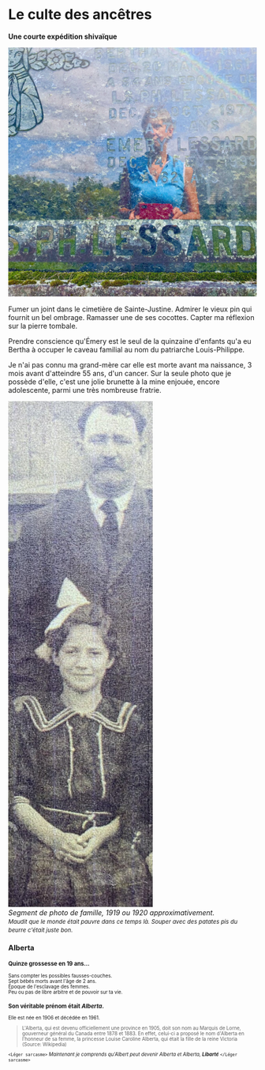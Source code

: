 <link rel="stylesheet" href="css/style.css">

# Le culte des ancêtres
__Une courte expédition shivaïque__

![Sur la tombe](media/sur-la-tombe-d-emery.jpeg)

Fumer un joint dans le cimetière de Sainte-Justine.
Admirer le vieux pin qui fournit un bel ombrage.
Ramasser une de ses cocottes.
Capter ma réflexion sur la pierre tombale.

Prendre conscience qu'Émery est le seul de la quinzaine d'enfants qu'a eu Bertha à occuper le caveau familial au nom du patriarche Louis-Philippe.

Je n'ai pas connu ma grand-mère car elle est morte avant ma naissance, 3 mois avant d'atteindre 55 ans, d'un cancer. Sur la seule photo que je possède d'elle, c'est une jolie brunette à la mine enjouée, encore adolescente, parmi une très nombreuse fratrie. 
  
![Bertha et son père](media/bertha-et-son-pere.jpeg)  
_Segment de photo de famille, 1919 ou 1920 approximativement._  
<small> <i>Maudit que le monde était pauvre dans ce temps là. Souper avec des patates pis du beurre c'était juste bon.</i> <small>

## Alberta

### Quinze grossesse en 19 ans...  
Sans compter les possibles fausses-couches.  
Sept bébés morts avant l'âge de 2 ans.    
Époque de l'esclavage des femmes.  
Peu ou pas de libre arbitre et de pouvoir sur ta vie.  
    
### Son véritable prénom était _Alberta_.
Elle est née en 1906 et décédée en 1961.
> L'Alberta, qui est devenu officiellement une province en 1905, doit son nom au Marquis de Lorne, gouverneur général du Canada entre 1878 et 1883. En effet, celui-ci a proposé le nom d'Alberta en l'honneur de sa femme, la princesse Louise Caroline Alberta, qui était la fille de la reine Victoria (Source: Wikipedia)
  
  
<span color="orange">`<Léger sarcasme>`</span>
_Maintenant je comprends qu'Albert peut devenir Alberta et Alberta, **Libarté**_
<span color="orange">`</Léger sarcasme>`</span>